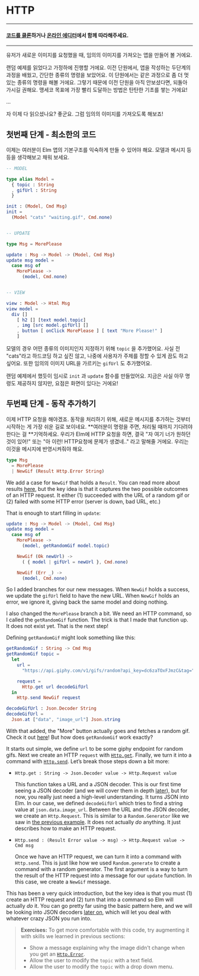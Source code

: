 # HTTP

---

#### [코드를 클론](https://github.com/evancz/elm-architecture-tutorial/)하거나 [온라인 에디터](http://elm-lang.org/examples/http)에서 함께 따라해주세요.

---

유저가 새로운 이미지를 요청했을 때, 임의의 이미지를 가져오는 앱을 만들어 볼 거에요.

랜덤 예제를 읽었다고 가정하에 진행할 거에요. 이전 단원에서, 앱을 작성하는 두단계의 과정을 배웠고, 간단한 종류의 명령을 보았어요. 이 단원에서는  같은 과정으로 좀 더 멋있는 종류의 명령을 해볼 거에요. 그렇기 때문에 이전 단원을 아직 안보셨다면, 되돌아 가시길 권해요. 맹세코 목표에 가장 빨리 도달하는 방법은 탄탄한 기초를 쌓는 거에요!

...

자 이제 다 읽으셨나요? 좋군요. 그럼 임의의 이미지를 가져오도록 해보죠!

## 첫번째 단계 - 최소한의 코드

이제는 여러분이 Elm 앱의 기본구조를 익숙하게 만들 수 있어야 해요. 모델과 메시지 등등을 생각해보고 채워 보세요.

```elm
-- MODEL

type alias Model =
  { topic : String
  , gifUrl : String
  }

init : (Model, Cmd Msg)
init =
  (Model "cats" "waiting.gif", Cmd.none)


-- UPDATE

type Msg = MorePlease

update : Msg -> Model -> (Model, Cmd Msg)
update msg model =
  case msg of
    MorePlease ->
      (model, Cmd.none)


-- VIEW

view : Model -> Html Msg
view model =
  div []
    [ h2 [] [text model.topic]
    , img [src model.gifUrl] []
    , button [ onClick MorePlease ] [ text "More Please!" ]
    ]
```

모델의 경우 어떤 종류의 이미지인지 지정하기 위해 `topic` 을 추가했어요. 사실 전 "cats"라고 하드코딩 하고 싶진 않고, 나중에 사용자가 주제를 정할 수 있게 끔도 하고 싶어요. 또한 임의의 이미지 URL을 가르키는 `gifUrl` 도 추가했어요.

랜덤 예제에서 했듯이 임시로 `init` 과 `update` 함수를 만들었어요. 지금은 사실 아무 명령도 제공하지 않지만, 요점은 화면이 있다는 거에요!

## 두번째 단계 - 동작 추가하기

이제 HTTP 요청을 해야겠죠. 동작을 처리하기 위해, 새로운 메시지를 추가하는 것부터 시작하는 게 가장 쉬운 길로 보이네요. **여러분이 명령을 주면, 처리될 때까지 기다려야 한다는 걸 **기억하세요. 우리가 Elm에 HTTP 요청을 하면, 결국 "자 여기 너가 원하던 것이 있어!" 또는 "아 이런! HTTP요청에 문제가 생겼네.." 라고 말해줄 거에요. 우리는 이것을 메시지에 반영시켜줘야 해요.

```elm
type Msg
  = MorePlease
  | NewGif (Result Http.Error String)
```

We add a case for `NewGif` that holds a `Result`. You can read more about results [here](/error_handling/result.md), but the key idea is that it captures the two possible outcomes of an HTTP request. It either \(1\) succeeded with the URL of a random gif or \(2\) failed with some HTTP error \(server is down, bad URL, etc.\)

That is enough to start filling in `update`:

```elm
update : Msg -> Model -> (Model, Cmd Msg)
update msg model =
  case msg of
    MorePlease ->
      (model, getRandomGif model.topic)

    NewGif (Ok newUrl) ->
      ( { model | gifUrl = newUrl }, Cmd.none)

    NewGif (Err _) ->
      (model, Cmd.none)
```

So I added branches for our new messages. When `NewGif` holds a success, we update the `gifUrl` field to have the new URL. When `NewGif` holds an error, we ignore it, giving back the same model and doing nothing.

I also changed the `MorePlease` branch a bit. We need an HTTP command, so I called the `getRandomGif` function. The trick is that I made that function up. It does not exist yet. That is the next step!

Defining `getRandomGif` might look something like this:

```elm
getRandomGif : String -> Cmd Msg
getRandomGif topic =
  let
    url =
      "https://api.giphy.com/v1/gifs/random?api_key=dc6zaTOxFJmzC&tag=" ++ topic

    request =
      Http.get url decodeGifUrl
  in
    Http.send NewGif request

decodeGifUrl : Json.Decoder String
decodeGifUrl =
  Json.at ["data", "image_url"] Json.string
```

With that added, the "More" button actually goes and fetches a random gif. Check it out [here](http://elm-lang.org/examples/http)! But how does `getRandomGif` work exactly?

It starts out simple, we define `url` to be some giphy endpoint for random gifs. Next we create an HTTP `request` with [`Http.get`](http://package.elm-lang.org/packages/elm-lang/http/latest/Http#get). Finally, we turn it into a command with [`Http.send`](http://package.elm-lang.org/packages/elm-lang/http/latest/Http#send). Let’s break those steps down a bit more:

* `Http.get : String -> Json.Decoder value -> Http.Request value`

  This function takes a URL and a JSON decoder. This is our first time seeing a JSON decoder \(and we will cover them in depth [later](/interop/json.md)\), but for now, you really just need a high-level understanding. It turns JSON into Elm. In our case, we defined `decodeGifUrl` which tries to find a string value at `json.data.image_url`. Between the URL and the JSON decoder, we create an `Http.Request`. This is similar to a `Random.Generator` like we saw in [the previous example](random.md). It does not actually _do_ anything. It just describes how to make an HTTP request.

* `Http.send : (Result Error value -> msg) -> Http.Request value -> Cmd msg`

  Once we have an HTTP request, we can turn it into a command with `Http.send`. This is just like how we used `Random.generate` to create a command with a random generator. The first argument is a way to turn the result of the HTTP request into a message for our `update` function. In this case, we create a `NewGif` message.

This has been a very quick introduction, but the key idea is that you must \(1\) create an HTTP request and \(2\) turn that into a command so Elm will actually _do_ it. You can go pretty far using the basic pattern here, and we will be looking into JSON decoders [later on](/interop/json.md), which will let you deal with whatever crazy JSON you run into.

> **Exercises:** To get more comfortable with this code, try augmenting it with skills we learned in previous sections:
>
> * Show a message explaining why the image didn't change when you get an [`Http.Error`](http://package.elm-lang.org/packages/elm-lang/http/latest/Http#Error).
> * Allow the user to modify the `topic` with a text field.
> * Allow the user to modify the `topic` with a drop down menu.



